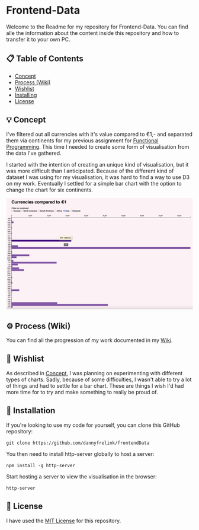 # Frontend-Data
Welcome to the Readme for my repository for Frontend-Data. You can find alle the information about the content inside this repository and how to transfer it to your own PC.

## 📋 Table of Contents

* [Concept](https://github.com/dannyfrelink/frontendData#concept)
* [Process (Wiki)](https://github.com/dannyfrelink/frontendData#wiki)
* [Wishlist](https://github.com/dannyfrelink/frontendData#wishlist)
* [Installing](https://github.com/dannyfrelink/frontendData#installing)
* [License](https://github.com/dannyfrelink/frontendData#license)

## 💡 Concept

I've filtered out all currencies with it's value compared to €1,- and separated them via continents for my previous assignment for [Functional Programming](https://github.com/dannyfrelink/Functional-programming). This time I needed to create some form of visualisation from the data I've gathered.

I started with the intention of creating an unique kind of visualisation, but it was more difficult than I anticipated. Because of the different kind of dataset I was using for my visualisation, it was hard to find a way to use D3 on my work. Eventually I settled for a simple bar chart with the option to change the chart for six continents. 

 ![Eindproduct](https://github.com/dannyfrelink/frontendData/blob/main/images/eindproduct.png)

## ⚙️ Process (Wiki)

You can find all the progression of my work documented in my [Wiki](https://github.com/dannyfrelink/frontendData/wiki).

## 📝 Wishlist

As described in [Concept](https://github.com/dannyfrelink/frontendData#concept), I was planning on experimenting with different types of charts. Sadly, because of some difficulties, I wasn't able to try a lot of things and had to settle for a bar chart. These are things I wish I'd had more time for to try and make something to really be proud of.

## 🔧 Installation

If you're looking to use my code for yourself, you can clone this GitHub repository:
```
git clone https://github.com/dannyfrelink/frontendData
```

You then need to install http-server globally to host a server:
```
npm install -g http-server
```

Start hosting a server to view the visualisation in the browser:
```
http-server
```

## 📄 License

I have used the [MIT License](https://github.com/dannyfrelink/frontendData/blob/main/LICENSE) for this repository.
